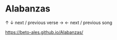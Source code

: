 # Alabanzas

↑ ↓   next / previous verse
→ ←   next / previous song

https://beto-ales.github.io/Alabanzas/
